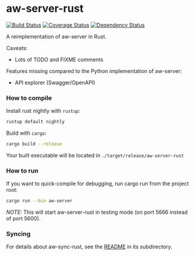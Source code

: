 aw-server-rust
==============

[![Build Status](https://github.com/KomuTracker/aw-server-rust/workflows/Build/badge.svg?branch=master)](https://github.com/KomuTracker/aw-server-rust/actions?query=workflow%3ABuild+branch%3Amaster)
[![Coverage Status](https://codecov.io/gh/KomuTracker/aw-server-rust/branch/master/graph/badge.svg)](https://codecov.io/gh/KomuTracker/aw-server-rust)
[![Dependency Status](https://deps.rs/repo/github/komutracker/aw-server-rust/status.svg)](https://deps.rs/repo/github/komutracker/aw-server-rust)

A reimplementation of aw-server in Rust.

Caveats:

 - Lots of TODO and FIXME comments

Features missing compared to the Python implementation of aw-server:

 - API explorer (Swagger/OpenAPI)

### How to compile

Install rust nightly with `rustup`:

```sh
rustup default nightly
```

Build with `cargo`:

```sh
cargo build --release 
```

Your built executable will be located in `./target/release/aw-server-rust`


### How to run

If you want to quick-compile for debugging, run cargo run from the project root:

```sh
cargo run --bin aw-server
```

*NOTE:* This will start aw-server-rust in testing mode (on port 5666 instead of port 5600).

### Syncing

For details about aw-sync-rust, see the [README](./aw-sync/README.md) in its subdirectory.
